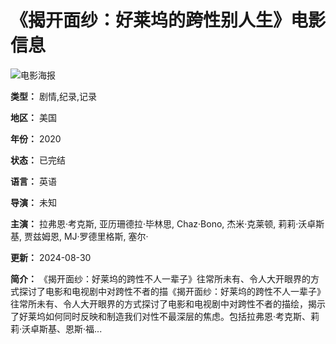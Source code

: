 # 《揭开面纱：好莱坞的跨性别人生》电影信息

![电影海报](https://pic.wlongimg.com/upload/vod/20220520-1/82035b8e57137ac0e55a746a2a62c136.jpg)

**类型：** 剧情,纪录,记录

**地区：** 美国

**年份：** 2020

**状态：** 已完结

**语言：** 英语

**导演：** 未知

**主演：** 拉弗恩·考克斯, 亚历珊德拉·毕林思, Chaz·Bono, 杰米·克莱顿, 莉莉·沃卓斯基, 贾兹姆恩, MJ·罗德里格斯, 塞尔·

**更新：** 2024-08-30

**简介：** 《揭开面纱：好莱坞的跨性不人一辈子》往常所未有、令人大开眼界的方式探讨了电影和电视剧中对跨性不者的描《揭开面纱：好莱坞的跨性不人一辈子》往常所未有、令人大开眼界的方式探讨了电影和电视剧中对跨性不者的描绘，揭示了好莱坞如何同时反映和制造我们对性不最深层的焦虑。包括拉弗恩·考克斯、莉莉·沃卓斯基、恩斯·福...
